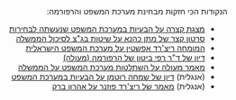 <div dir="rtl" markdown="1">
הנקודות הכי חזקות מבחינת מערכת המשפט והרפורמה:

* [מצגת קצרה על הבעיות במערכת המשפט שנעשתה לבחירות](https://www.youtube.com/watch?v=nnnTDFHq96Y)
* [סרטון קצר של מתן כהנא על שיטות בג"צ לסיכול הממשלה](https://www.youtube.com/watch?v=WQqF8q0dUk0&t=234s)
* [המומחה ריצ'רד אפשטין על מערכת המשפט הישראלית](https://www.youtube.com/watch?v=5tD-9caO6hk)
* [דיון של ד"ר רפי ביטון של הרפורמה (מעולה)](https://www.youtube.com/watch?v=aMStvnDwbKc)
* [מאמר מעולה על השתלטות מערכת המשפט על הממשלה](https://dyoma.co.il/law/587)
* (אנגלית) [דיון של שמחה רוטמן על הבעיות במערכת המשפט](https://www.youtube.com/watch?v=dOiUcbGt7hM)
* (אנגלית) [מאמר של ריצ'רד פוזנר על אהרון ברק](posner_article.md)
